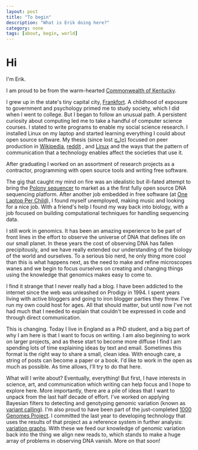 ```yaml
---
layout: post
title: "To begin"
description: "What is Erik doing here?"
category: none
tags: [about, begin, world]
---
```


# Hi

I'm Erik.

I am proud to be from the warm-hearted [Commonwealth of Kentucky](https://en.wikipedia.org/wiki/Kentucky).

I grew up in the state's tiny capital city, [Frankfort](https://en.wikipedia.org/wiki/Frankfort,_Kentucky). A childhood of exposure to government and psychology primed me to study society,  which I did when I went to college. But I began to follow an unusual path. A persistent curiosity about computing led me to take a handful of computer science courses. I stated to write programs to enable my social science research. I installed Linux on my laptop and started learning everything I could about open source software. My thesis (since lost ಥل͟ಥ) focused on peer production in [Wikipedia](https://wikimedia.org/), [reddit](https://reddit.com/) 
, and [Linux](https://linux.org/) and the ways that the pattern of communication that a technology enables affect the societies that use it.

After graduating I worked on an assortment of research projects as a contractor, programming with open source tools and writing free software.

The gig that caught my mind on fire was an idealistic but ill-fated attempt to bring the [Polony sequencer](https://en.wikipedia.org/wiki/Polony_sequencing) to market as a the first fully open source DNA sequencing platform. After another job embedded in free software (at [One Laptop Per Child](https://laptop.org)), I found myself unemployed, making music and looking for a nice job. With a friend's help I found my way back into biology, with a job focused on building computational techniques for handling sequencing data. 

I still work in genomics. It has been an amazing experience to be part of front lines in the effort to observe the universe of DNA that defines life on our small planet. In these years the cost of observing DNA has fallen precipitously, and we have really extended our understanding of the biology of the world and ourselves. To a serious bio nerd, he only thing more cool than this is what happens next, as the need to make and refine microscopes wanes and we begin to focus ourselves on creating and changing things using the knowledge that genomics makes easy to come to.

I find it strange that I never really had a blog. I have been addicted to the internet since the web was unleashed on Prodigy in 1994. I spent years living with active bloggers and going to iron blogger parties they threw. I've run my own could host for ages. All that should matter, but until now I've not had much that I needed to explain that couldn't be expressed in code and through direct communication.

This is changing. Today I live in England as a PhD student, and a big part of why I am here is that I want to focus on writing. I am also beginning to work on larger projects, and as these start to become more diffuse I find I am spending lots of time explaining ideas by text and email. Sometimes this format is the right way to share a small, clean idea. With enough care, a string of posts can become a paper or a book. I'd like to work in the open as much as possible. As time allows, I'll try to do that here.

What will I write about? Eventually, everything! But first, I have interests in science, art, and communication which writing can help focus and I hope to explore here. More importantly, there are a pile of ideas that I want to unpack from the last half decade of effort. I've worked on applying Bayesian filters to detecting and genotyping genomic variation (known as [variant calling](https://github.com/ekg/freebayes)). I'm also proud to have been part of the
just-completed [1000 Genomes Project](www.1000genomes.org). I committed the last year to developing technology that uses the results of that project as a reference system in further analysis: [variation graphs](https://github.com/ekg/vg). With these we feed our knowledge of genomic variation back into the thing we align new reads to, which stands to make a huge array of problems in observing DNA vanish. More on that soon!
